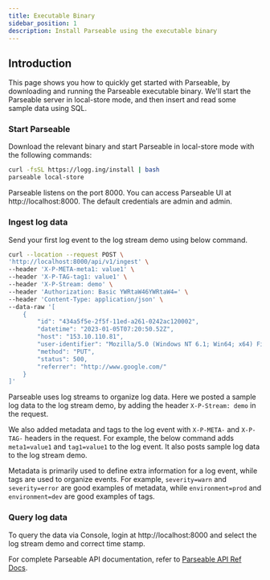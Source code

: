 ```yaml
---
title: Executable Binary
sidebar_position: 1
description: Install Parseable using the executable binary
---
```


## Introduction

This page shows you how to quickly get started with Parseable, by downloading and running the Parseable executable binary. We'll start the Parseable server in local-store mode, and then insert and read some sample data using SQL.

### Start Parseable

Download the relevant binary and start Parseable in local-store mode with the following commands:

```sh
curl -fsSL https://logg.ing/install | bash
parseable local-store
```

<Callout type="info">
Parseable listens on the port 8000. You can access Parseable UI at http://localhost:8000. The default credentials are admin and admin.
</Callout>

### Ingest log data

Send your first log event to the log stream demo using below command.

```sh
curl --location --request POST \
'http://localhost:8000/api/v1/ingest' \
--header 'X-P-META-meta1: value1' \
--header 'X-P-TAG-tag1: value1' \
--header 'X-P-Stream: demo' \
--header 'Authorization: Basic YWRtaW46YWRtaW4=' \
--header 'Content-Type: application/json' \
--data-raw '[
    {
        "id": "434a5f5e-2f5f-11ed-a261-0242ac120002",
        "datetime": "2023-01-05T07:20:50.52Z",
        "host": "153.10.110.81",
        "user-identifier": "Mozilla/5.0 (Windows NT 6.1; Win64; x64) Firefox/64.0",
        "method": "PUT",
        "status": 500,
        "referrer": "http://www.google.com/"
    }
]'

```
Parseable uses log streams to organize log data. Here we posted a sample log data to the log stream demo, by adding the header `X-P-Stream: demo` in the request.

We also added metadata and tags to the log event with `X-P-META-` and `X-P-TAG-` headers in the request. For example, the below command adds `meta1=value1` and `tag1=value1` to the log event. It also posts sample log data to the log stream demo.

Metadata is primarily used to define extra information for a log event, while tags are used to organize events. For example, `severity=warn` and `severity=error` are good examples of metadata, while `environment=prod` and `environment=dev` are good examples of tags.

### Query log data

To query the data via Console, login at http://localhost:8000 and select the log stream demo and correct time stamp.

For complete Parseable API documentation, refer to [Parseable API Ref Docs](https://www.parseable.com/docs/server/api).